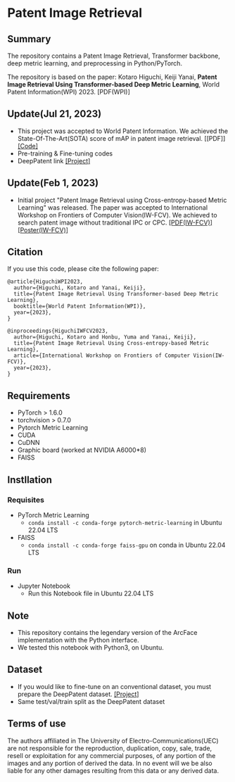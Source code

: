 # Patent Image Retrieval
## Summary
The repository contains a Patent Image Retrieval, Transformer backbone, deep metric learning, and preprocessing in Python/PyTorch.

The repository is based on the paper: Kotaro Higuchi, Keiji Yanai, **Patent Image Retrieval Using Transformer-based Deep Metric Learning**, World Patent Information(WPI) 2023. [PDF(WPI)] 

## Update(Jul 21, 2023)
- This project was accepted to World Patent Information. We achieved the State-Of-The-Art(SOTA) score of mAP in patent image retrieval. [[PDF]] [[Code]](https://github.com/L4Clippers/Patent-Image-Retrieval-Transformer-DML/blob/main/20230110_ArcFace-DPat-SwinV2_v38_384RandCrop.ipynb)
- Pre-training & Fine-tuning codes
- DeepPatent link [[Project]](https://github.com/GoFigure-LANL/DeepPatent-dataset)

## Update(Feb 1, 2023)
- Initial project "Patent Image Retrieval using Cross-entropy-based Metric Learning" was released. The paper was accepted to International Workshop on Frontiers of Computer Vision(IW-FCV). We achieved to search patent image without traditional IPC or CPC. [[PDF(IW-FCV)]](https://iwfcv2023.github.io/assets/Poster/P1-6%20Patent%20Image%20Retrieval%20Using%20Cross-entropy-based%20Metric%20Learning_Kotaro%20Higuchi.pdf) [[Poster(IW-FCV)]](https://mm.cs.uec.ac.jp/yanai/report/semiconf22/230222higuchi_14_ppt.pdf)

## Citation
If you use this code, please cite the following paper:

```
@article{HiguchiWPI2023,
  author={Higuchi, Kotaro and Yanai, Keiji},
  title={Patent Image Retrieval Using Transformer-based Deep Metric Learning},
  booktitle={World Patent Information(WPI)},
  year={2023},
}

@inproceedings{HiguchiIWFCV2023,
  author={Higuchi, Kotaro and Honbu, Yuma and Yanai, Keiji},
  title={Patent Image Retrieval Using Cross-entropy-based Metric Learning},
  article={International Workshop on Frontiers of Computer Vision(IW-FCV)},
  year={2023},
}
```

## Requirements
- PyTorch > 1.6.0
- torchvision > 0.7.0
- Pytorch Metric Learning
- CUDA
- CuDNN
- Graphic board (worked at NVIDIA A6000*8)
- FAISS

## Instllation
### Requisites
- PyTorch Metric Learning
  -  ``conda install -c conda-forge pytorch-metric-learning`` in Ubuntu 22.04 LTS
- FAISS
  -  ``conda install -c conda-forge faiss-gpu`` on conda in Ubuntu 22.04 LTS
### Run
- Jupyter Notebook
  - Run this Notebook file in Ubuntu 22.04 LTS

## Note
- This repository contains the legendary version of the ArcFace implementation with the Python interface.
- We tested this notebook with Python3, on Ubuntu.

## Dataset
- If you would like to fine-tune on an conventional dataset, you must prepare the DeepPatent dataset. [[Project]](https://github.com/GoFigure-LANL/DeepPatent-dataset)
- Same test/val/train split as the DeepPatent dataset

## Terms of use
The authors affiliated in The University of Electro-Communications(UEC) are not responsible for the reproduction, duplication, copy, sale, trade, resell or exploitation for any commercial purposes, of any portion of the images and any portion of derived the data. In no event will we be also liable for any other damages resulting from this data or any derived data.
